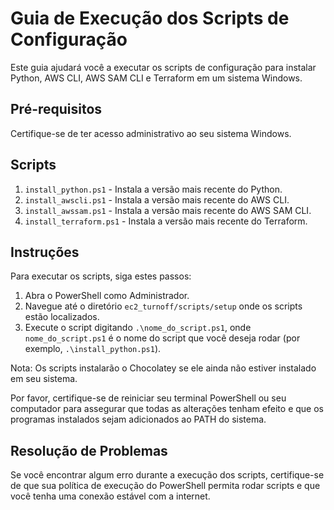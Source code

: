 # Guia de Execução dos Scripts de Configuração

Este guia ajudará você a executar os scripts de configuração para instalar Python, AWS CLI, AWS SAM CLI e Terraform em um sistema Windows.

## Pré-requisitos

Certifique-se de ter acesso administrativo ao seu sistema Windows.

## Scripts

1. `install_python.ps1` - Instala a versão mais recente do Python.
2. `install_awscli.ps1` - Instala a versão mais recente do AWS CLI.
3. `install_awssam.ps1` - Instala a versão mais recente do AWS SAM CLI.
4. `install_terraform.ps1` - Instala a versão mais recente do Terraform.

## Instruções

Para executar os scripts, siga estes passos:

1. Abra o PowerShell como Administrador.
2. Navegue até o diretório `ec2_turnoff/scripts/setup` onde os scripts estão localizados.
3. Execute o script digitando `.\nome_do_script.ps1`, onde `nome_do_script.ps1` é o nome do script que você deseja rodar (por exemplo, `.\install_python.ps1`).

Nota: Os scripts instalarão o Chocolatey se ele ainda não estiver instalado em seu sistema.

Por favor, certifique-se de reiniciar seu terminal PowerShell ou seu computador para assegurar que todas as alterações tenham efeito e que os programas instalados sejam adicionados ao PATH do sistema.

## Resolução de Problemas

Se você encontrar algum erro durante a execução dos scripts, certifique-se de que sua política de execução do PowerShell permita rodar scripts e que você tenha uma conexão estável com a internet.
